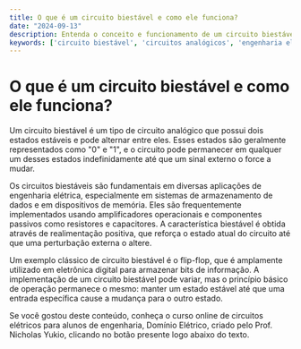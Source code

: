```yaml
---
title: O que é um circuito biestável e como ele funciona?
date: "2024-09-13"
description: Entenda o conceito e funcionamento de um circuito biestável no contexto de circuitos analógicos.
keywords: ['circuito biestável', 'circuitos analógicos', 'engenharia elétrica', 'amplificador', 'implementação']
---
```


# O que é um circuito biestável e como ele funciona?

Um circuito biestável é um tipo de circuito analógico que possui dois estados estáveis e pode alternar entre eles. Esses estados são geralmente representados como "0" e "1", e o circuito pode permanecer em qualquer um desses estados indefinidamente até que um sinal externo o force a mudar. 

Os circuitos biestáveis são fundamentais em diversas aplicações de engenharia elétrica, especialmente em sistemas de armazenamento de dados e em dispositivos de memória. Eles são frequentemente implementados usando amplificadores operacionais e componentes passivos como resistores e capacitores. A característica biestável é obtida através de realimentação positiva, que reforça o estado atual do circuito até que uma perturbação externa o altere.

Um exemplo clássico de circuito biestável é o flip-flop, que é amplamente utilizado em eletrônica digital para armazenar bits de informação. A implementação de um circuito biestável pode variar, mas o princípio básico de operação permanece o mesmo: manter um estado estável até que uma entrada específica cause a mudança para o outro estado.

Se você gostou deste conteúdo, conheça o curso online de circuitos elétricos para alunos de engenharia, Domínio Elétrico, criado pelo Prof. Nicholas Yukio, clicando no botão presente logo abaixo do texto.